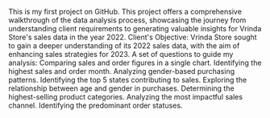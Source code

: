 This is my first project on GitHub.
This project offers a comprehensive walkthrough of the data analysis process, showcasing the journey from understanding client requirements to generating valuable insights for Vrinda Store's sales data in the year 2022.
Client's Objective: Vrinda Store sought to gain a deeper understanding of its 2022 sales data, with the aim of enhancing sales strategies for 2023.
A set of questions to guide my  analysis:
    Comparing sales and order figures in a single chart.
    Identifying the highest sales and order month.
    Analyzing gender-based purchasing patterns.
    Identifying the top 5 states contributing to sales.
    Exploring the relationship between age and gender in purchases.
    Determining the highest-selling product categories.
    Analyzing the most impactful sales channel.
    Identifying the predominant order statuses.
